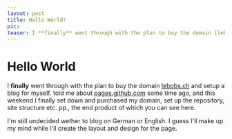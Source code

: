 ```yaml
---
layout: post
title: Hello World!
pic: 
teaser: I **finally** went through with the plan to buy the domain [lebobs.ch][lebobsch] and setup a blog for myself. [][Markus] told me about [pages.github.com][ghpages] some time ago, and this weekend I finally set down and purchased my domain, set up the repository, site structure etc. pp., the end product of which you can see here.
---
```


Hello World
=============

I **finally** went through with the plan to buy the domain [lebobs.ch][lebobsch] and setup a blog for myself. [][Markus] told me about [pages.github.com][ghpages] some time ago, and this weekend I finally set down and purchased my domain, set up the repository, site structure etc. pp., the end product of which you can see here.

I'm still undecided wether to blog on German or English. I guess I'll make up my mind while I'll create the layout and design for the page.

[Markus]: http://nuclearsquid.com/ "Blog of Markus Prinz"
[lebobsch]: http://lebobs.ch/ "My blog, the very page you are on"
[ghpages]: http://pages.github.com/ "Github Pages Readme"